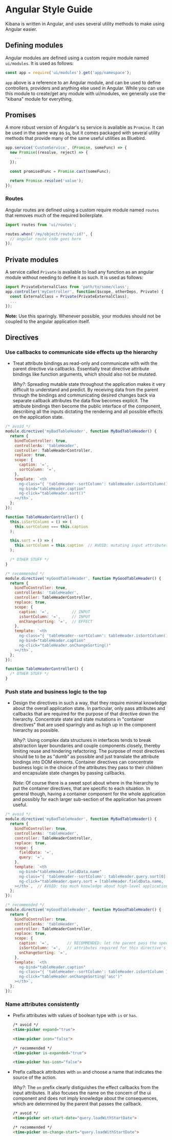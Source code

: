 # Angular Style Guide

Kibana is written in Angular, and uses several utility methods to make using
Angular easier.

## Defining modules

Angular modules are defined using a custom require module named `ui/modules`.
It is used as follows:

```js
const app = require('ui/modules').get('app/namespace');
```

`app` above is a reference to an Angular module, and can be used to define
controllers, providers and anything else used in Angular. While you can use
this module to create/get any module with ui/modules, we generally use the
"kibana" module for everything.

## Promises

A more robust version of Angular's `$q` service is available as `Promise`. It
can be used in the same way as `$q`, but it comes packaged with several utility
methods that provide many of the same useful utilities as Bluebird.

```js
app.service('CustomService', (Promise, someFunc) => {
  new Promise((resolve, reject) => {
    ...
  });

  const promisedFunc = Promise.cast(someFunc);

  return Promise.resolve('value');
});
```

### Routes

Angular routes are defined using a custom require module named `routes` that
removes much of the required boilerplate.

```js
import routes from 'ui/routes';

routes.when('/my/object/route/:id?', {
  // angular route code goes here
});
```

## Private modules

A service called `Private` is available to load any function as an angular
module without needing to define it as such. It is used as follows:

```js
import PrivateExternalClass from 'path/to/some/class';
app.controller('myController', function($scope, otherDeps, Private) {
  const ExternalClass = Private(PrivateExternalClass);
  ...
});
```

**Note:** Use this sparingly. Whenever possible, your modules should not be
coupled to the angular application itself.

## Directives

### Use callbacks to communicate side effects up the hierarchy

  - Treat attribute bindings as read-only and communicate with with the parent
    directive via callbacks. Essentially treat directive attribute bindings
    like function arguments, which should also not be mutated.

    *Why?*: Spreading mutable state throughout the application makes it very
    difficult to understand and predict. By receiving data from the parent
    through the bindings and communicating desired changes back via separate
    callback attributes the data flow becomes explicit. The attribute bindings
    then become the public interface of the component, describing all the
    inputs dictating the rendering and all possible effects on the application
    state.

  ```javascript
  /* avoid */
  module.directive('myBadTableHeader', function MyBadTableHeader() {
    return {
      bindToController: true,
      controllerAs: 'tableHeader',
      controller: TableHeaderController,
      replace: true,
      scope: {
        caption: '=',
        sortColumn: '=',
      },
      template: `<th
        ng-class="{ 'tableHeader--sortColumn': tableHeader.isSortColumn() }"
        ng-bind="tableHeader.caption"
        ng-click="tableHeader.sort()"
      ></th>`,
    };
  });

  function TableHeaderController() {
    this.isSortColumn = () => (
      this.sortColumn === this.caption
    );

    this.sort = () => (
      this.sortColumn = this.caption  // AVOID: mutating input attributes
    );

    /* OTHER STUFF */
  }
  ```

  ```javascript
  /* recommended */
  module.directive('myGoodTableHeader', function MyGoodTableHeader() {
    return {
      bindToController: true,
      controllerAs: 'tableHeader',
      controller: TableHeaderController,
      replace: true,
      scope: {
        caption: '=',          // INPUT
        isSortColumn: '=',     // INPUT
        onChangeSorting: '=',  // EFFECT
      },
      template: `<th
        ng-class="{ 'tableHeader--sortColumn': tableHeader.isSortColumn() }"
        ng-bind="tableHeader.caption"
        ng-click="tableHeader.onChangeSorting()"
      ></th>`,
    };
  });

  function TableHeaderController() {
    /* OTHER STUFF */
  }
  ```

### Push state and business logic to the top

  - Design the directives in such a way, that they require minimal knowledge
    about the overall application state. In particular, only pass attributes
    and callbacks that are required for the purpose of that directive down the
    hierarchy. Concentrate state and state mutations in "container directives"
    that are used sparingly and as high up in the component hierarchy as
    possible.

    *Why?*: Using complex data structures in interfaces tends to break
    abstraction layer boundaries and couple components closely, thereby
    limiting reuse and hindering refactoring. The purpose of most directives
    should be to be as "dumb" as possible and just translate the attribute
    bindings into DOM elements. Container directives can concentrate business
    logic in the choice of the attributes they pass to their children and
    encapsulate state changes by passing callbacks.

    *Note*: Of course there is a sweet spot about where in the hierarchy to put
    the container directives, that are specific to each situation. In general
    though, having a container component for the whole application and possibly
    for each larger sub-section of the application has proven useful.

  ```javascript
  /* avoid */
  module.directive('myBadTableHeader', function MyBadTableHeader() {
    return {
      bindToController: true,
      controllerAs: 'tableHeader',
      controller: TableHeaderController,
      replace: true,
      scope: {
        fieldData: '=',
        query: '=',
      },
      template: `<th
        ng-bind="tableHeader.fieldData.name"
        ng-class="{ 'tableHeader--sortColumn': tableHeader.query.sort[0] === tableHeader.fieldData.name }"
        ng-click="tableHeader.query.sort = [tableHeader.fieldData.name, 'asc']"
      ></th>`,  // AVOID: too much knowledge about high-level application state
    };
  });
  ```

  ```javascript
  /* recommended */
  module.directive('myGoodTableHeader', function MyGoodTableHeader() {
    return {
      bindToController: true,
      controllerAs: 'tableHeader',
      controller: TableHeaderController,
      replace: true,
      scope: {
        caption: '=',        // RECOMMENDED: let the parent pass the specific
        isSortColumn: '=',   // attributes required for this directive's purpose
        onChangeSorting: '=',
      },
      template: `<th
        ng-bind="tableHeader.caption"
        ng-class="{ 'tableHeader--sortColumn': tableHeader.isSortColumn }"
        ng-click="tableHeader.onChangeSorting('asc')"
      ></th>`,
    };
  });
  ```

### Name attributes consistently

  - Prefix attributes with values of boolean type with `is` or `has`.

    ```html
    /* avoid */
    <time-picker expand="true">

    <time-picker icon="false">
    ```

    ```html
    /* recommended */
    <time-picker is-expanded="true">

    <time-picker has-icon="false">
    ```

  - Prefix callback attributes with `on` and choose a name that indicates the
    source of the action.

    *Why?*: The `on` prefix clearly distiguishes the effect callbacks from the
    input attributes. It also focuses the name on the concern of the ui
    component and does not imply knowledge about the consequences, which are
    determined by the parent that passes the callback.

    ```html
    /* avoid */
    <time-picker set-start-date="query.loadWithStartDate">
    ```

    ```html
    /* recommended */
    <time-picker on-change-start="query.loadWithStartDate">
    ```
